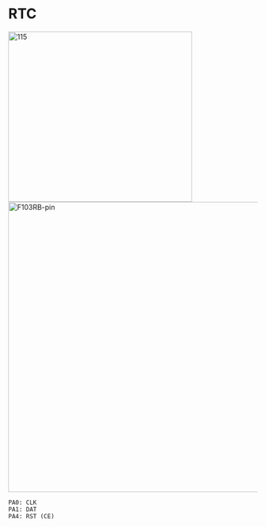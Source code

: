 # RTC

<img width="371" height="344" alt="115" src="https://github.com/user-attachments/assets/3af74146-3fef-40c2-84df-db06f6809fde" />

<img width="644" height="586" alt="F103RB-pin" src="https://github.com/user-attachments/assets/213e8952-485c-4b90-9f8d-70f67226e9b4" />

```
PA0: CLK
PA1: DAT
PA4: RST (CE)
```

```c

```


```c

```

```c

```

```c

```

```c

```

```c

```

```c

```
